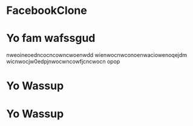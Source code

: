 # FacebookClone
# Yo fam wafssgud
nweoineoedncocncowncwoenwdd
wienwocnwconoenwaciowenoqejdm
wicnwocjw0edpjnwocwncowfjcncwocn
opop
# Yo Wassup
# Yo Wassup
